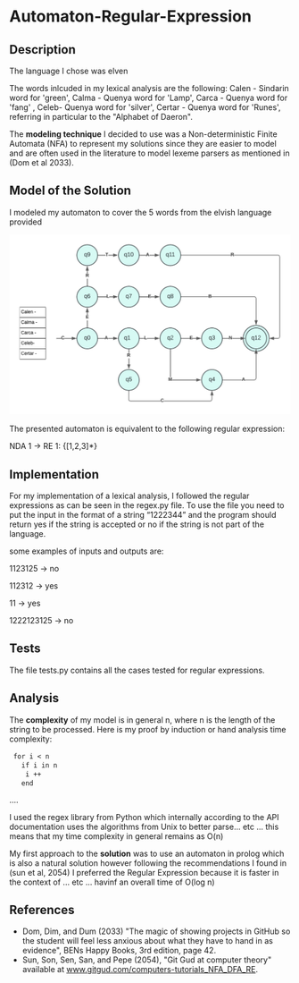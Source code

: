 # Automaton-Regular-Expression

## Description
The language I chose was elven

The words inlcuded in my lexical analysis are the following:
Calen - Sindarin word for 'green', Calma - Quenya word for 'Lamp', Carca - Quenya word for 'fang' , Celeb- Quenya word for 'silver', Certar - Quenya word for 'Runes', referring in particular to the "Alphabet of Daeron". 

The **modeling technique** I decided to use was a Non-deterministic Finite Automata  (NFA) to represent my solutions since they are easier to model and are often used in the literature to model lexeme parsers as mentioned in (Dom et al 2033). 

## Model of the Solution

I modeled my automaton to cover the 5 words from the elvish language provided

![NFA1](Automaton.jpeg)
 

The presented automaton is equivalent to the following regular expression:

NDA 1 -> RE 1:
{[1,2,3]*}

## Implementation

For my implementation of a lexical analysis, I followed the regular expressions as can be seen in the regex.py file.
To use the file you need to put the input in the format of a string “1222344”  and the program should return yes if the string is accepted or no if the string is not part of the language.

some examples of inputs and outputs are: 
 
  1123125  -> no

  112312  -> yes

  11  -> yes

  1222123125  -> no

## Tests

The file tests.py contains all the cases tested for regular expressions. 

## Analysis

The **complexity** of my model is in general n, where n  is the length of the string to be processed. Here is my proof by induction or hand analysis time complexity:


     for i < n
       if i in n
        i ++
       end
….  


I used the regex library from Python which internally according to the API documentation uses the algorithms from Unix to better parse... etc ... this means that my time complexity in general remains as O(n) 

My first approach to the **solution** was to use an automaton in prolog which is also a natural solution however following the recommendations I found in  (sun et al, 2054)  I preferred the Regular Expression because it is faster in the context of ... etc ... havinf an overall time of  O(log n)


## References

- Dom, Dim, and Dum (2033) "The magic of showing projects in GitHub so the student will feel less anxious about what they have to hand in as evidence", BENs Happy Books, 3rd edition, page 42.
- Sun, Son, Sen, San, and Pepe (2054), "Git Gud at computer theory" available at www.gitgud.com/computers-tutorials_NFA_DFA_RE.
